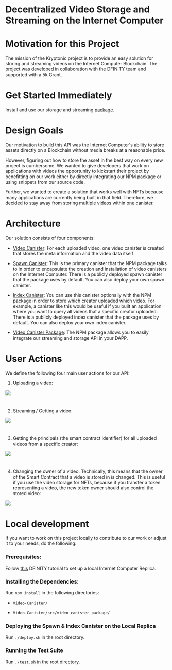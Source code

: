 # Decentralized Video Storage and Streaming on the Internet Computer

# Motivation for this Project

The mission of the Kryptonic project is to provide an easy solution for storing and streaming videos on the Internet Computer Blockchain. The project was developed in collaboration with the DFINITY team and supported with a 5k Grant.

# Get Started Immediately

Install and use our storage and streaming [package](https://www.npmjs.com/package/ic-video-storage).

# Design Goals

Our motivation to build this API was the Internet Computer's ability to store assets directly on a Blockchain without media breaks at a reasonable price.

However, figuring out how to store the asset in the best way on every new project is cumbersome. We wanted to give developers that work on applications with videos the opportunity to kickstart their project by benefitting on our work either by directly integrating our NPM package or using snippets from our source code.

Further, we wanted to create a solution that works well with NFTs because many applications are currently being built in that field. Therefore, we decided to stay away from storing multiple videos within one canister.

# Architecture

Our solution consists of four components:

- [Video Canister](https://github.com/IC-Kryptonic/Video-Canister/tree/master/src/video_canister): For each uploaded video, one video canister is created that stores the meta information and the video data itself

- [Spawn Canister](https://github.com/IC-Kryptonic/Video-Canister/tree/master/src/spawn_canister): This is the primary canister that the NPM package talks to in order to encapsulate the creation and installation of video canisters on the Internet Computer. There is a publicly deployed spawn canister that the package uses by default. You can also deploy your own spawn canister.

- [Index Canister](https://github.com/IC-Kryptonic/Video-Canister/tree/master/src/index_canister): You can use this canister optionally with the NPM package in order to store which creator uploaded which video. For example, a canister like this would be useful if you built an application where you want to query all videos that a specific creator uploaded. There is a publicly deployed index canister that the package uses by default. You can also deploy your own index canister.

- [Video Canister Package](https://github.com/IC-Kryptonic/Video-Canister/tree/master/src/video_canister_package): The NPM package allows you to easily integrate our streaming and storage API in your DAPP.

# User Actions

We define the following four main user actions for our API:

1. Uploading a video:

![](https://github.com/IC-Kryptonic/Video-Canister/blob/master/docs/diagrams/src/upload_video.png?raw=true)

#

2. Streaming / Getting a video:

![](https://github.com/IC-Kryptonic/Video-Canister/blob/master/docs/diagrams/src/get_video.png?raw=true)

#

3. Getting the principals (the smart contract identifier) for all uploaded videos from a specific creator:

![](https://github.com/IC-Kryptonic/Video-Canister/blob/master/docs/diagrams/src/get_my_videos.png?raw=true)

#

4. Changing the owner of a video. Technically, this means that the owner of the Smart Contract that a video is stored in is changed. This is useful if you use the video storage for NFTs, because if you transfer a token representing a video, the new token owner should also control the stored video:

![](https://github.com/IC-Kryptonic/Video-Canister/blob/master/docs/diagrams/src/change_owner.png?raw=true)

# Local development

If you want to work on this project locally to contribute to our work or adjust it to your needs, do the following:

### Prerequisites:

Follow [this](https://smartcontracts.org/docs/rust-guide/rust-quickstart.html) DFINITY tutorial to set up a local Internet Computer Replica.

### Installing the Dependencies:

Run `npm install` in the following directories:

- `Video-Canister/`

- `Video-Canister/src/video_canister_package/`

### Deploying the Spawn & Index Canister on the Local Replica

Run `./deploy.sh` in the root directory.

### Running the Test Suite

Run `./test.sh` in the root directory.
